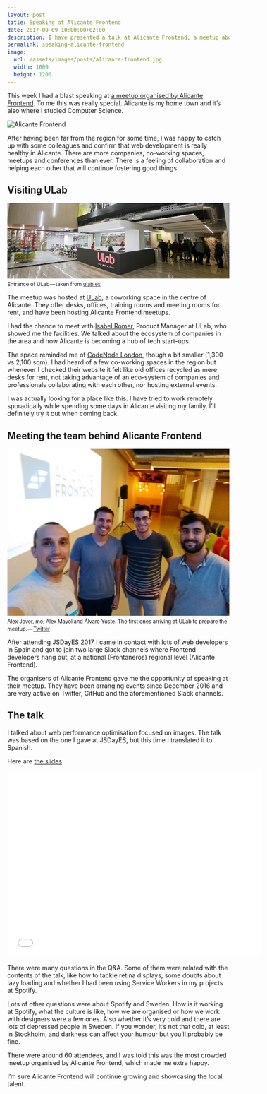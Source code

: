 ```yaml
---
layout: post
title: Speaking at Alicante Frontend
date: 2017-09-09 10:00:00+02:00
description: I have presented a talk at Alicante Frontend, a meetup about web development in Spain.
permalink: speaking-alicante-frontend
image:
  url: /assets/images/posts/alicante-frontend.jpg
  width: 1600
  height: 1200
---
```


This week I had a blast speaking at [a meetup organised by Alicante Frontend](https://www.meetup.com/Alicante-Frontend/events/242461990/). To me this was really special. Alicante is my home town and it’s also where I studied Computer Science.

<img
    src="https://res.cloudinary.com/jmperez/image/upload/w_auto,f_auto,c_scale/v1510326708/alicante-frontend_anptgy.jpg"
    sizes="(max-width: 768px) 100vw, 684px" alt="Alicante Frontend" />

<!-- more -->

After having been far from the region for some time, I was happy to catch up with some colleagues and confirm that web development is really healthy in Alicante. There are more companies, co-working spaces, meetups and conferences than ever. There is a feeling of collaboration and helping each other that will continue fostering good things.

## Visiting ULab

![Entrance of ULab — taken from ulab.es](/assets/images/posts/ulab.jpg)
<small class="caption">Entrance of ULab — taken from <a href="https://ulab.es">ulab.es</a></small>

The meetup was hosted at [ULab](https://ulab.es/), a coworking space in the centre of Alicante. They offer desks, offices, training rooms and meeting rooms for rent, and have been hosting Alicante Frontend meetups.

I had the chance to meet with [Isabel Romer](http://www.soyisabelromero.com/), Product Manager at ULab, who showed me the facilities. We talked about the ecosystem of companies in the area and how Alicante is becoming a hub of tech start-ups.

The space reminded me of [CodeNode London](https://skillsmatter.com/event-space), though a bit smaller (1,300 vs 2,100 sqm). I had heard of a few co-working spaces in the region but whenever I checked their website it felt like old offices recycled as mere desks for rent, not taking advantage of an eco-system of companies and professionals collaborating with each other, nor hosting external events.

I was actually looking for a place like this. I have tried to work remotely sporadically while spending some days in Alicante visiting my family. I’ll definitely try it out when coming back.

## Meeting the team behind Alicante Frontend

![Alex Jover, me, Alex Mayol and Álvaro Yuste. The first ones arriving at ULab to prepare the meetup](/assets/images/posts/alicante-frontend-organisers.jpg)
<small class="caption">Alex Jover, me, Alex Mayol and Álvaro Yuste. The first ones arriving at ULab to prepare the meetup. — <a href="https://medium.com/r/?url=https%3A%2F%2Ftwitter.com%2Falexjoverm%2Fstatus%2F905118087648858112">Twitter</a></small>

After attending JSDayES 2017 I came in contact with lots of web developers in Spain and got to join two large Slack channels where Frontend developers hang out, at a national (Frontaneros) regional level (Alicante Frontend).

The organisers of Alicante Frontend gave me the opportunity of speaking at their meetup. They have been arranging events since December 2016 and are very active on Twitter, GitHub and the aforementioned Slack channels.

## The talk
I talked about web performance optimisation focused on images. The talk was based on the one I gave at JSDayES, but this time I translated it to Spanish.

Here are [the slides](https://slides.com/jmperez/pir-alicante-frontend):

<div class="videoWrapper">
<iframe src="//slides.com/jmperez/pir-alicante-frontend/embed" width="576" height="420" scrolling="no" frameborder="0" webkitallowfullscreen mozallowfullscreen allowfullscreen></iframe>
</div>

There were many questions in the Q&A. Some of them were related with the contents of the talk, like how to tackle retina displays, some doubts about lazy loading and whether I had been using Service Workers in my projects at Spotify.

Lots of other questions were about Spotify and Sweden. How is it working at Spotify, what the culture is like, how we are organised or how we work with designers were a few ones. Also whether it’s very cold and there are lots of depressed people in Sweden. If you wonder, it’s not that cold, at least in Stockholm, and darkness can affect your humour but you’ll probably be fine.

There were around 60 attendees, and I was told this was the most crowded meetup organised by Alicante Frontend, which made me extra happy.

I’m sure Alicante Frontend will continue growing and showcasing the local talent.
